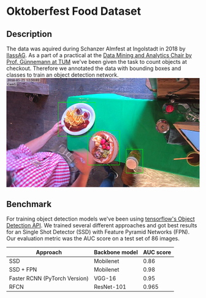 # Oktoberfest Food Dataset
## Description
The data was aquired during Schanzer Almfest at Ingolstadt in 2018 by [IlassAG](https://www.ilass.com). As a part of a practical at the [Data Mining and Analytics Chair by Prof. Günnemann at TUM](https://www.kdd.in.tum.de) we've been given the task to count objects at checkout. Therefore we annotated the data with bounding boxes and classes to train an object detection network.
![Annotated image](images/example_annotated.png)

## Benchmark
For training object detection models we've been using [tensorflow's Object Detection API](https://github.com/tensorflow/models/tree/master/research/object_detection). We trained several different approaches and got best results for an Single Shot Detector (SSD) with Feature Pyramid Networks (FPN). Our evaluation metric was the AUC score on a test set of 86 images. 

Approach | Backbone model | AUC score 	
 --- | --- | --- 
SSD | Mobilenet | 0.86
SSD + FPN | Mobilenet | 0.98
Faster RCNN (PyTorch Version) | VGG-16 | 0.95
RFCN | ResNet-101 | 0.965

<!---
## Task
Throughout this practical we aimed to implement, test and evaluate approaches to solve the problem of counting food items at checkout. You'll find code we used in this repository. However, note that it is not straight forward to use as data and models are due to their storage size not apparent. 
## Structure
This repository is divided to several subfolder to maintain structure. 
1. [submission_julius_alex](submission_julius_alex) \
This folder contains most important scripts @ga78yah and @ga78veb created, including Annotation, Evaluation and further approaches. 
2. [scripts_from_tfrepo](scripts_from_tfrepo) \
This contains files from the [repository](https://github.com/tensorflow/models/tree/master/research/object_detection) we used for training models.
3. [miscellaneous](miscellaneous) \
Here is very different code that is not necessary or outdated, as well as some data examples.
4. [configs](configs) \
This folder contains configs that were used for training.
--->